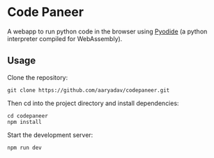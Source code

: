 # Code Paneer
A webapp to run python code in the browser using [Pyodide](https://pyodide.org/en/stable/) (a python interpreter compiled for WebAssembly).

## Usage

Clone the repository:
```
git clone https://github.com/aaryadav/codepaneer.git
```

Then cd into the project directory and install dependencies:
```
cd codepaneer
npm install
```

Start the development server:
```
npm run dev
```